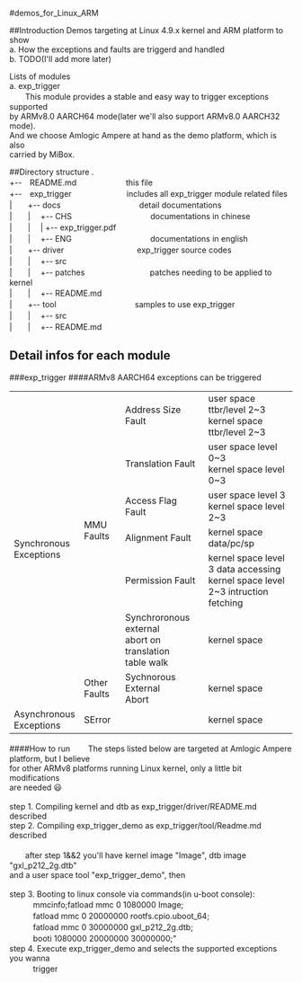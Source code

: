 #demos_for_Linux_ARM

##Introduction
Demos targeting at Linux 4.9.x kernel and ARM platform to show    
a. How the exceptions and faults are triggerd and handled<br/>
b. TODO(I'll add more later)

Lists of modules<br/>
a. exp_trigger  
　　This module provides a stable and easy way to trigger exceptions supported<br/>
by ARMv8.0 AARCH64 mode(later we'll also support ARMv8.0 AARCH32 mode).<br/>
And we choose Amlogic Ampere at hand as the demo platform, which is also<br/>
carried by MiBox.

##Directory structure
.<br/>
+--　README.md　　　　　　 this file<br/>
+--　exp_trigger　　　　　　　includes all exp_trigger module related files<br/>
|　　+-- docs　　　　　　　　　　detail documentations<br/>
|　　|　 +-- CHS　　　　　　　　　　documentations in chinese<br/>
|　　|　 |   +-- exp_trigger.pdf<br/>
|　　|　 +-- ENG　　　　　　　　　　documentations in english<br/>
|　　+-- driver　　　　　　　　　 exp_trigger source codes<br/>
|　　|　 +-- src<br/>
|　　|　 +-- patches　　　　　　　　 patches needing to be applied to kernel<br/>
|　　|　 +-- README.md<br/>
|　　+-- tool　　　　　　　　　　samples to use exp_trigger<br/>
|　　|　 +-- src<br/>
|　　|　 +-- README.md<br/>

## Detail infos for each module
###exp_trigger
####ARMv8 AARCH64 exceptions can be triggered 
<table>
	<tr>
		<td rowspan="7">Synchronous <br/>
			Exceptions</td>
		<td rowspan="6">MMU Faults</td>
		<td>Address Size Fault</td>
		<td>user space ttbr/level 2~3<br/>
			kernel space ttbr/level 2~3</td>
	</tr>
	<tr>
		<td>Translation Fault</td>
		<td>user space level 0~3<br/>
			kernel space level 0~3</td>
	</tr>
	<tr>
		<td>Access Flag Fault</td>
		<td>user space level 3<br/>
			kernel space level 2~3</td>
	</tr>
	<tr>
		<td>Alignment Fault</td>
		<td>kernel space data/pc/sp</td>
	</tr>
	<tr>
		<td>Permission Fault</td>
		<td>kernel space level 3 data accessing<br/>
		 kernel space level 2~3 intruction fetching</td>
	</tr>
	<tr>
		<td>Synchroronous external<br/>
			abort on translation<br/>
			table walk</td>
		<td>kernel space</td>
	</tr>
	<tr>
		<td >Other Faults</td>
		<td >Sychnorous External<br/>
			Abort</td>
		<td>kernel space</td>
	</tr>
	<tr>
		<td>Asynchronous<br/>
			Exceptions</td>
		<td colspan="2">SError</td>
		<td>kernel space</td>
	</tr>
</table>

####How to run
　　The steps listed below are targeted at Amlogic Ampere platform, but I believe<br/>
for other ARMv8 platforms running Linux kernel, only a little bit modifications<br/>
are needed :smiley: <br/><br/>
step 1. Compiling kernel and dtb as exp_trigger/driver/README.md described<br/>
step 2. Compiling exp_trigger_demo as exp_trigger/tool/Readme.md described<br/><br/>
　　after step 1&&2 you'll have kernel image "Image", dtb image "gxl_p212_2g.dtb"<br/>
and a user space tool "exp_trigger_demo", then<br/><br/>
step 3. Booting to linux console via commands(in u-boot console): <br/> 
　　　mmcinfo;fatload mmc 0 1080000 Image;<br/>
　　　fatload mmc 0 20000000 rootfs.cpio.uboot_64;<br/>
　　　fatload mmc 0 30000000 gxl_p212_2g.dtb;<br/>
　　　booti 1080000 20000000 30000000;"<br/>
step 4. Execute exp_trigger_demo and selects the supported exceptions you wanna<br/>
　　　trigger  
